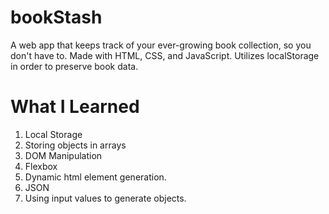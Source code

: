 # bookStash

A web app that keeps track of your ever-growing book collection, so you don't have to. Made with HTML, CSS, and JavaScript. Utilizes localStorage in order to preserve book data.

# What I Learned

1. Local Storage
2. Storing objects in arrays
3. DOM Manipulation
4. Flexbox
5. Dynamic html element generation.
6. JSON
7. Using input values to generate objects.
